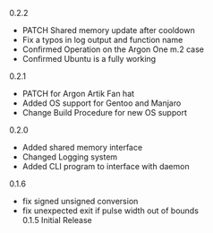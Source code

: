 0.2.2
* PATCH Shared memory update after cooldown
* Fix a typos in log output and function name
* Confirmed Operation on the Argon One m.2 case
* Confirmed Ubuntu is a fully working

0.2.1
* PATCH for Argon Artik Fan hat
* Added OS support for Gentoo and Manjaro
* Change Build Procedure for new OS support

0.2.0
* Added shared memory interface
* Changed Logging system
* Added CLI program to interface with daemon
 

0.1.6  
* fix signed unsigned conversion  
* fix unexpected exit if pulse width out of bounds  
0.1.5 Initial Release